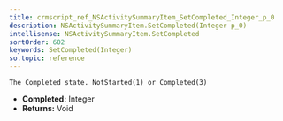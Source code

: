 ```yaml
---
title: crmscript_ref_NSActivitySummaryItem_SetCompleted_Integer_p_0
description: NSActivitySummaryItem.SetCompleted(Integer p_0)
intellisense: NSActivitySummaryItem.SetCompleted
sortOrder: 602
keywords: SetCompleted(Integer)
so.topic: reference
---
```



    The Completed state. NotStarted(1) or Completed(3)
    



* **Completed:** Integer
* **Returns:** Void



